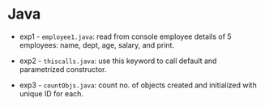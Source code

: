 # Java

- exp1 - `employee1.java`: read from console employee details of 5 employees: name, dept, age, salary, and print.

- exp2 - `thiscalls.java`: use this keyword to call default and parametrized constructor.

- exp3 - `countObjs.java`: count no. of objects created and initialized with unique ID for each.
